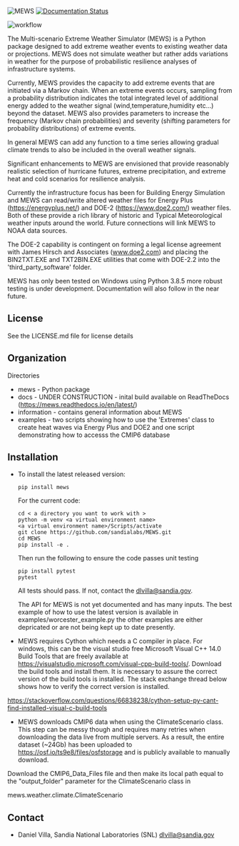 ![MEWS](information/figures/logo.png)
[![Documentation Status](https://readthedocs.org/projects/mews/badge/?version=latest)](https://mews.readthedocs.io/en/latest/?badge=latest)

![workflow](https://github.com/sandialabs/mews/actions/workflows/pytest.yml/badge.svg)

The Multi-scenario Extreme Weather Simulator (MEWS) is a Python package designed to add
extreme weather events to existing weather data or projections. MEWS does not simulate
weather but rather adds variations in weather for the purpose of probabilistic resilience
analyses of infrastructure systems. 

Currently, MEWS provides the capacity to add extreme events that are initiated via a Markov
chain. When an extreme events occurs, sampling from a probability distribution indicates 
the total integrated level of additional energy added to the weather signal 
(wind,temperature,humidity etc...) beyond the dataset. MEWS also provides parameters to
increase the frequency (Markov chain probabilities) and severity (shifting parameters for
probability distributions) of extreme events. 

In general MEWS can add any function to a time series allowing gradual climate trends to also
be included in the overall weather signals.

Significant enhancements to MEWS are envisioned that provide reasonably realistic selection
of hurricane futures, extreme precipitation, and extreme heat and cold scenarios for 
resilience analysis.

Currently the infrastructure focus has been for Building Energy Simulation and MEWS can read/write
altered weather files for Energy Plus (https://energyplus.net/) and DOE-2 (https://www.doe2.com/)
weather files. Both of these provide a rich library of historic and Typical Meteorological weather
inputs around the world. Future connections will link MEWS to NOAA data sources.

The DOE-2 capability is contingent on forming a legal license agreement with 
James Hirsch and Associates (www.doe2.com) and placing the BIN2TXT.EXE and TXT2BIN.EXE
utilities that come with DOE-2.2 into the 'third_party_software' folder.

MEWS has only been tested on Windows using Python 3.8.5 more robust testing is under development. 
Documentation will also follow in the near future.

License
------------

See the LICENSE.md file for license details

Organization
------------

Directories
  * mews - Python package
  * docs - UNDER CONSTRUCTION - inital build available on ReadTheDocs (https://mews.readthedocs.io/en/latest/)
  * information - contains general information about MEWS
  * examples - two scripts showing how to use the 'Extremes' class to create
               heat waves via Energy Plus and DOE2 and one script demonstrating 
			   how to accesss the CMIP6 database

Installation
------------
  * To install the latest released version:
    
    ```
    pip install mews
    ```
    
    For the current code:
    
    ```
    cd < a directory you want to work with >
    python -m venv <a virtual environment name>
    <a virtual environment name>/Scripts/activate
    git clone https://github.com/sandialabs/MEWS.git
    cd MEWS
    pip install -e .
    ```
    
    Then run the following to ensure the code passes unit testing
    
    ```
    pip install pytest
    pytest
    ```
    
    All tests should pass. If not, contact the dlvilla@sandia.gov.
    
    The API for MEWS is not yet documented and has many inputs. The best example of how to use the latest version is available in examples/worcester_example.py
    the other examples are either depricated or are not being kept up to date presently.

  * MEWS requires Cython which needs a C compiler in place. For windows, this can be the visual studio free Microsoft Visual C++ 14.0 Build Tools 
that are freely available at https://visualstudio.microsoft.com/visual-cpp-build-tools/. Download the build tools and install them. It is necessary
to assure the correct version of the build tools is installed. The stack exchange thread below shows how to verify the correct version is installed.

https://stackoverflow.com/questions/66838238/cython-setup-py-cant-find-installed-visual-c-build-tools

   * MEWS downloads CMIP6 data when using the ClimateScenario class. This step can be messy though and requires many retries when downloading the data live from multiple servers. As a result, the entire dataset (~24Gb) has been uploaded to https://osf.io/ts9e8/files/osfstorage and is publicly available to manually download.

Download the CMIP6_Data_Files file and then make its local path equal to the "output_folder" parameter for the ClimateScenario class in

mews.weather.climate.ClimateScenario


Contact 
--------

   * Daniel Villa, Sandia National Laboratories (SNL) dlvilla@sandia.gov
